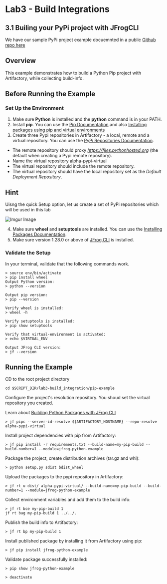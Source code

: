 # Lab3 - Build Integrations


## 3.1 Builing your PyPi project with JFrogCLI

We have our sample PyPi project example docuemnted in a public [Github repo here](https://github.com/jfrog/project-examples/tree/master/python-example/pip-example)


## Overview
This example demonstrates how to build a Python Pip project with Artifactory, while collecting build-info.

## Before Running the Example
### Set Up the Environment
1. Make sure **Python** is installed and the **python** command is in your PATH.
2. Install **pip**. You can use the [Pip Documentation](https://pip.pypa.io/en/stable/installing/) and also [Installing packages using pip and virtual environments](https://packaging.python.org/guides/installing-using-pip-and-virtual-environments/)
3. Create three Pypi repositories in Artifactory - a local, remote and a virtual repository. You can use the [PyPi Repositories Documentation](https://www.jfrog.com/confluence/display/RTF/PyPI+Repositories).
* The remote repository should proxy *https://files.pythonhosted.org* (the default when creating a Pypi remote repository).
* Name the virtual repository alpha-pypi-virtual
* The virtual repository should include the remote repository.
* The virtual repository should have the local repository set as the *Default Deployment Repository*.
## Hint
Uisng the quick Setup option, let us create a set of PyPi repositories which will be used in this lab

![Imgur Image](https://imgur.com/kuqanr9.gif)

4. Make sure **wheel** and **setuptools** are installed. You can use the [Installing Packages Documentation](https://packaging.python.org/tutorials/installing-packages/).
5. Make sure version 1.28.0 or above of [JFrog CLI](https://jfrog.com/getcli/) is installed.

### Validate the Setup
In your terminal, validate that the following commands work.
```console
> source env/bin/activate
> pip install wheel
Output Python version:
> python --version

Output pip version:
> pip --version

Verify wheel is installed:
> wheel -h

Verify setuptools is installed:
> pip show setuptools

Verify that virtual-environment is activated:
> echo $VIRTUAL_ENV

Output JFrog CLI version:
> jf --version
```

## Running the Example
CD to the root project directory

```console
cd $SCRIPT_DIR/lab3-build_integration/pip-example
```

Configure the project's resolution repository. You shoud set the virtual repository you created.

Learn about [Building Python Packages with JFrog CLI](https://www.jfrog.com/confluence/display/CLI/CLI+for+JFrog+Artifactory#CLIforJFrogArtifactory-BuildingPythonPackages)

```console
> jf pipc --server-id-resolve ${ARTIFACTORY_HOSTNAME} --repo-resolve alpha-pypi-virtual
```

Install project dependencies with pip from Artifactory:
```console
> jf pip install -r requirements.txt --build-name=my-pip-build --build-number=1 --module=jfrog-python-example
```

Package the project, create distribution archives (tar.gz and whl):
```console
> python setup.py sdist bdist_wheel
```

Upload the packages to the pypi repository in Artifactory:
```
> jf rt u dist/ alpha-pypi-virtual/ --build-name=my-pip-build --build-number=1 --module=jfrog-python-example
```
Collect environment variables and add them to the build info:
```
> jf rt bce my-pip-build 1
jf rt bag my-pip-build 1 ../../.
```

Publish the build info to Artifactory:
```
> jf rt bp my-pip-build 1
```

Install published package by installing it from Artifactory using pip:
```
> jf pip install jfrog-python-example
```

Validate package successfully installed:
```
> pip show jfrog-python-example
```
```
> deactivate
```
